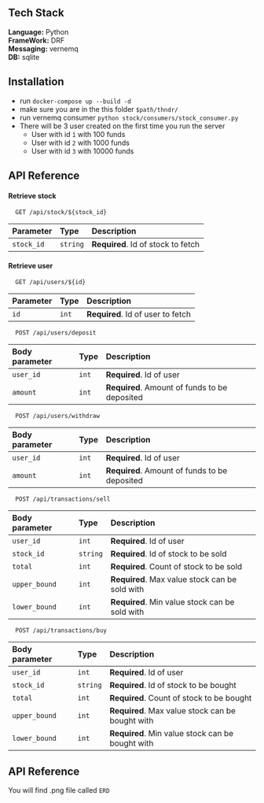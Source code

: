 
## Tech Stack

**Language:** Python\
**FrameWork:** DRF\
**Messaging:** vernemq\
**DB:** sqlite




## Installation

- run `docker-compose up --build -d`
- make sure you are in the this folder `$path/thndr/`
- run vernemq consumer `python stock/consumers/stock_consumer.py`
- There will be 3 user created on the first time you run the server
  - User with id `1` with 100 funds
  - User with id `2` with 1000 funds
  - User with id `3` with 10000 funds
## API Reference

#### Retrieve stock

```http
  GET /api/stock/${stock_id}
```

| Parameter | Type     | Description                |
| :-------- | :------- | :------------------------- |
| `stock_id` | `string` | **Required**. Id of stock to fetch |

#### Retrieve user

```http
  GET /api/users/${id}
```

| Parameter | Type     | Description                |
| :-------- | :------- | :------------------------- |
| `id` | `int` | **Required**. Id of user to fetch |

```http
  POST /api/users/deposit
```

| Body parameter | Type     | Description                |
| :-------- | :------- | :------------------------- |
| `user_id` | `int` | **Required**. Id of user |
| `amount` | `int` | **Required**. Amount of funds to be deposited |

```http
  POST /api/users/withdraw
```

| Body parameter | Type     | Description                |
| :-------- | :------- | :------------------------- |
| `user_id` | `int` | **Required**. Id of user |
| `amount` | `int` | **Required**. Amount of funds to be deposited |

```http
  POST /api/transactions/sell
```

| Body parameter | Type     | Description                |
| :-------- | :------- | :------------------------- |
| `user_id` | `int` | **Required**. Id of user |
| `stock_id` | `string` | **Required**. Id of stock to be sold |
| `total` | `int` | **Required**. Count of stock to be sold |
| `upper_bound` | `int` | **Required**. Max value stock can be sold with |
| `lower_bound` | `int` | **Required**. Min value stock can be sold with |

```http
  POST /api/transactions/buy
```

| Body parameter | Type     | Description                |
| :-------- | :------- | :------------------------- |
| `user_id` | `int` | **Required**. Id of user |
| `stock_id` | `string` | **Required**. Id of stock to be bought |
| `total` | `int` | **Required**. Count of stock to be bought |
| `upper_bound` | `int` | **Required**. Max value stock can be bought with |
| `lower_bound` | `int` | **Required**. Min value stock can be bought with |

## API Reference

You will find .png file called `ERD`
